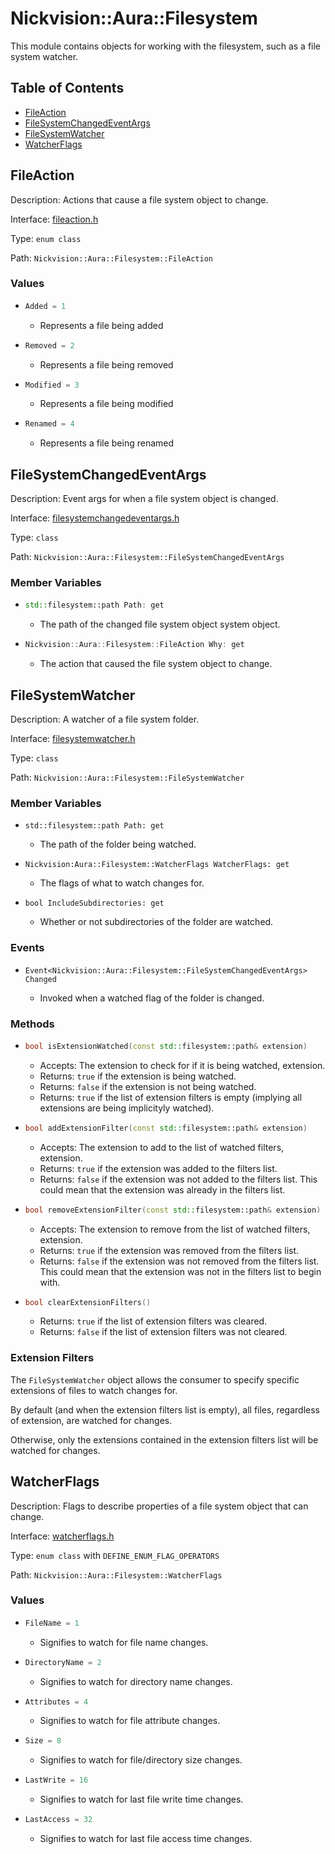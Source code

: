 # Nickvision::Aura::Filesystem

This module contains objects for working with the filesystem, such as a file system watcher.

## Table of Contents
- [FileAction](#fileaction)
- [FileSystemChangedEventArgs](#filesystemchangedeventargs)
- [FileSystemWatcher](#filesystemwatcher)
- [WatcherFlags](#watcherflags)


## FileAction
Description: Actions that cause a file system object to change. 

Interface: [fileaction.h](/include/filesystem/fileaction.h)

Type: `enum class`

Path: `Nickvision::Aura::Filesystem::FileAction`

### Values
- ```cpp
  Added = 1
  ```
    - Represents a file being added
- ```cpp
  Removed = 2
  ```
    - Represents a file being removed
- ```cpp
  Modified = 3
  ```
    - Represents a file being modified
- ```cpp
  Renamed = 4
  ```
    - Represents a file being renamed

## FileSystemChangedEventArgs
Description: Event args for when a file system object is changed.

Interface: [filesystemchangedeventargs.h](/include/filesystem/filesystemchangedeventargs.h)

Type: `class`

Path: `Nickvision::Aura::Filesystem::FileSystemChangedEventArgs`

### Member Variables
- ```cpp
  std::filesystem::path Path: get
  ```
    - The path of the changed file system object system object. 
- ```cpp
  Nickvision::Aura::Filesystem::FileAction Why: get
  ```
    - The action that caused the file system object to change.

## FileSystemWatcher
Description: A watcher of a file system folder.

Interface: [filesystemwatcher.h](/include/filesystem/filesystemwatcher.h)

Type: `class`

Path: `Nickvision::Aura::Filesystem::FileSystemWatcher`

### Member Variables
- ```
  std::filesystem::path Path: get
  ``` 
    - The path of the folder being watched.
- ```
  Nickvision:Aura::Filesystem::WatcherFlags WatcherFlags: get
  ``` 
    - The flags of what to watch changes for.
- ```
  bool IncludeSubdirectories: get
  ``` 
    - Whether or not subdirectories of the folder are watched.

### Events
- ```
  Event<Nickvision::Aura::Filesystem::FileSystemChangedEventArgs> Changed
  ``` 
    - Invoked when a watched flag of the folder is changed.

### Methods
- ```cpp
  bool isExtensionWatched(const std::filesystem::path& extension)
  ```
    - Accepts: The extension to check for if it is being watched, extension.
    - Returns: `true` if the extension is being watched.
    - Returns: `false` if the extension is not being watched.
    - Returns: `true` if the list of extension filters is empty (implying all extensions are being implicityly watched).
- ```cpp
  bool addExtensionFilter(const std::filesystem::path& extension)
  ```
    - Accepts: The extension to add to the list of watched filters, extension.
    - Returns: `true` if the extension was added to the filters list.
    - Returns: `false` if the extension was not added to the filters list. This could mean that the extension was already in the filters list.
- ```cpp
  bool removeExtensionFilter(const std::filesystem::path& extension)
  ```
    - Accepts: The extension to remove from the list of watched filters, extension.
    - Returns: `true` if the extension was removed from the filters list.
    - Returns: `false` if the extension was not removed from the filters list. This could mean that the extension was not in the filters list to begin with.
- ```cpp
  bool clearExtensionFilters()
  ``` 
    - Returns: `true` if the list of extension filters was cleared.
    - Returns: `false` if the list of extension filters was not cleared.

### Extension Filters
The `FileSystemWatcher` object allows the consumer to specify specific extensions of files to watch changes for.

By default (and when the extension filters list is empty), all files, regardless of extension, are watched for changes. 

Otherwise, only the extensions contained in the extension filters list will be watched for changes.

## WatcherFlags
Description: Flags to describe properties of a file system object that can change.  

Interface: [watcherflags.h](/include/filesystem/watcherflags.h)

Type: `enum class` with `DEFINE_ENUM_FLAG_OPERATORS`

Path: `Nickvision::Aura::Filesystem::WatcherFlags`

### Values
- ```cpp
  FileName = 1
  ```
    - Signifies to watch for file name changes.
- ```cpp
  DirectoryName = 2
  ``` 
    - Signifies to watch for directory name changes.
- ```cpp
  Attributes = 4
  ``` 
    - Signifies to watch for file attribute changes.
- ```cpp
  Size = 8
  ``` 
    - Signifies to watch for file/directory size changes.
- ```cpp
  LastWrite = 16
  ``` 
    - Signifies to watch for last file write time changes.
- ```cpp
  LastAccess = 32
  ``` 
    - Signifies to watch for last file access time changes.